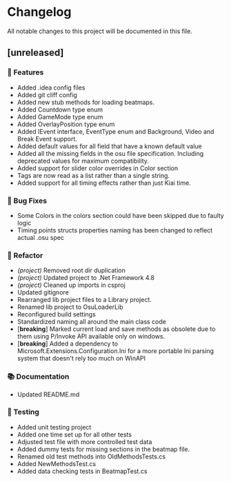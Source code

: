 # Changelog

All notable changes to this project will be documented in this file.

## [unreleased]

### 🚀 Features

- Added .idea config files
- Added git cliff config
- Added new stub methods for loading beatmaps.
- Added Countdown type enum
- Added GameMode type enum
- Added OverlayPosition type enum
- Added IEvent interface, EventType enum and Background, Video and Break Event support.
- Added default values for all field that have a known default value
- Added all the missing fields in the osu file specification. Including deprecated values for maximum compatibility.
- Added support for slider color overrides in Color section
- Tags are now read as a list rather than a single string.
- Added support for all timing effects rather than just Kiai time.

### 🐛 Bug Fixes

- Some Colors in the colors section could have been skipped due to faulty logic
- Timing points structs properties naming has been changed to reflect actual .osu spec

### 🚜 Refactor

- *(project)* Removed root dir duplication
- *(project)* Updated project to .Net Framework 4.8
- *(project)* Cleaned up imports in csproj
- Updated gitignore
- Rearranged lib project files to a Library project.
- Renamed lib project to OsuLoaderLib
- Reconfigured build settings
- Standardized naming all around the main class code
- [**breaking**] Marked current load and save methods as obsolete due to them using P/Invoke API available only on windows.
- [**breaking**] Added a dependency to Microsoft.Extensions.Configuration.Ini for a more portable Ini parsing system that doesn't rely too much on WinAPI

### 📚 Documentation

- Updated README.md

### 🧪 Testing

- Added unit testing project
- Added one time set up for all other tests
- Adjusted test file with more controlled test data
- Added dummy tests for missing sections in the beatmap file.
- Renamed old test methods into OldMethodsTests.cs
- Added NewMethodsTest.cs
- Added data checking tests in BeatmapTest.cs

<!-- generated by git-cliff -->
